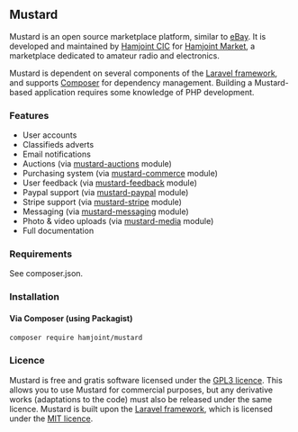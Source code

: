 ## Mustard

Mustard is an open source marketplace platform, similar to [eBay](http://www.ebay.com/). It is developed and maintained by [Hamjoint CIC](http://www.hamjoint.org/) for [Hamjoint Market](https://www.hamjoint.com/market), a marketplace dedicated to amateur radio and electronics.

Mustard is dependent on several components of the [Laravel framework](http://laravel.com), and supports [Composer](https://getcomposer.org/) for dependency management. Building a Mustard-based application requires some knowledge of PHP development.

### Features

* User accounts
* Classifieds adverts
* Email notifications
* Auctions (via [mustard-auctions](https://github.com/hamjoint/mustard-auctions) module)
* Purchasing system (via [mustard-commerce](https://github.com/hamjoint/mustard-commerce) module)
* User feedback (via [mustard-feedback](https://github.com/hamjoint/mustard-feedback) module)
* Paypal support (via [mustard-paypal](https://github.com/hamjoint/mustard-paypal) module)
* Stripe support (via [mustard-stripe](https://github.com/hamjoint/mustard-stripe) module)
* Messaging (via [mustard-messaging](https://github.com/hamjoint/mustard-messaging) module)
* Photo & video uploads (via [mustard-media](https://github.com/hamjoint/mustard-media) module)
* Full documentation

### Requirements

See composer.json.

### Installation

#### Via Composer (using Packagist)

```bash
composer require hamjoint/mustard
```

### Licence

Mustard is free and gratis software licensed under the [GPL3 licence](https://www.gnu.org/licenses/gpl-3.0). This allows you to use Mustard for commercial purposes, but any derivative works (adaptations to the code) must also be released under the same licence. Mustard is built upon the [Laravel framework](http://laravel.com), which is licensed under the [MIT licence](http://opensource.org/licenses/MIT).
